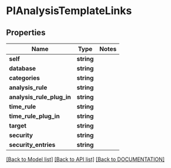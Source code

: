 # PIAnalysisTemplateLinks

## Properties
Name | Type | Notes
------------ | ------------- | -------------
**self** | **string**
**database** | **string**
**categories** | **string**
**analysis_rule** | **string**
**analysis_rule_plug_in** | **string**
**time_rule** | **string**
**time_rule_plug_in** | **string**
**target** | **string**
**security** | **string**
**security_entries** | **string**

[[Back to Model list]](../../DOCUMENTATION.md#documentation-for-models) [[Back to API list]](../../DOCUMENTATION.md#documentation-for-api-endpoints) [[Back to DOCUMENTATION]](../../DOCUMENTATION.md)
